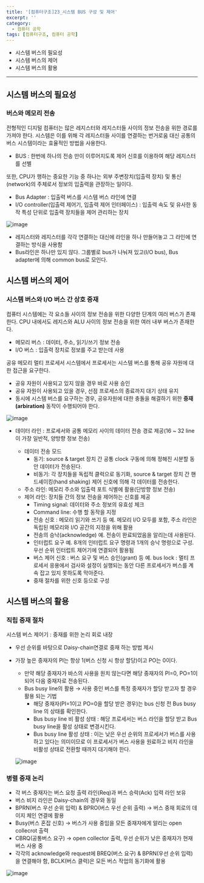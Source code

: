 ```yaml
---
title: '[컴퓨터구조]23_시스템 BUS 구성 및 제어'
excerpt: ''
category:
  - 컴퓨터 공학
tags: [컴퓨터구조, 컴퓨터 공학]
---
```


- 시스템 버스의 필요성
- 시스템 버스의 제어
- 시스템 버스의 활용

---

## 시스템 버스의 필요성

### 버스와 메모리 전송

전형적인 디지털 컴퓨터는 많은 레지스터와 레지스터들 사이의 정보 전송을 위한 경로를 가져야 한다. 시스템은 이를 위해 각 레지스터들 사이를 연결하는 번거로움 대신 공통의 버스 시스템이라는 효율적인 방법을 사용한다.

- BUS : 한번에 하나의 전송 만이 이루어지도록 제어 신호를 이용하여 해당 레지스터를 선별

또한, CPU가 행하는 중요한 기능 중 하나는 외부 주변장치(입출력 장치) 및 통신(network)의 주체로서 정보의 입출력을 관장하는 일이다.

- Bus Adapter : 입출력 버스를 시스템 버스 라인에 연결
- I/O controller(입출력 제어기, 입출력 제어 인터페이스) : 입출력 속도 및 유사한 동작 특성 단위로 입출력 장치들을 제어 관리하는 장치

![image](https://user-images.githubusercontent.com/53068706/121544332-987f5280-ca44-11eb-815a-cbcf96e297fe.png)

- 레지스터와 레지스터를 각각 연결하는 대신에 라인을 하나 만들어놓고 그 라인에 연결하는 방식을 사용함
- Bus라인은 하나만 있지 않다. 그룹별로 bus가 나눠져 있고(I/O bus), Bus adapter에 의해 common bus로 모인다.

## 시스템 버스의 제어

### 시스템 버스와 I/O 버스 간 상호 중재

컴퓨터 시스템에는 각 요소들 사이의 정보 전송을 위한 다양한 단계의 여러 버스가 존재한다. CPU 내에서도 레지스와 ALU 사이의 정보 전송을 위한 여러 내부 버스가 존재한다.

- 메모리 버스 : 데이터, 주소, 읽기/쓰기 정보 전송
- I/O 버스 : 입출력 장치로 정보를 주고 받는데 사용

공유 메모리 멀티 프로세서 시스템에서 프로세서는 시스템 버스를 통해 공유 자원에 대한 접근을 요구한다.

- 공유 자원이 사용되고 있지 않을 경우 바로 사용 승인
- 공유 자원이 사용되고 있을 경우, 선점 프로세스의 종료까지 대기 상태 유지
- 동시에 시스템 버스를 요구하는 경우, 공유자원에 대한 충돌을 해결하기 위한 **중재(arbiration)** 동작이 수행되어야 한다.

![image](https://user-images.githubusercontent.com/53068706/121544984-14799a80-ca45-11eb-8330-e5993704eafd.png)

- 데이터 라인 : 프로세서와 공통 메모리 사이의 데이터 전송 경로 제공(16 ~ 32 line이 가장 일반적, 양방향 정보 전송)

  - 데이터 전송 모드
    - 동기: source & target 장치 간 공통 clock 구동에 의해 정해진 시분할 동안 데이터가 전송된다.
    - 비동기: 각 장치들을 독립적 클럭으로 동기화, source & target 장치 간 핸드셰이킹(hand shaking) 제어 신호에 의해 각 데이터를 전송한다.
  - 주소 라인: 메모리 주소와 입출력 포트 식별에 활용(단방향 정보 전송)
  - 제어 라인: 장치들 간의 정보 전송을 제어하는 신호를 제공
    - Timing signal: 데이터와 주소 정보의 유효성 체크
    - Command line: 수행 할 동작을 지정
    - 전송 신호 : 메모리 읽기와 쓰기 등
      예. 메모리 I/O 모두를 포함, 주소 라인은 독립된 메모리와 I/O 공간의 지정을 위해 활용
    - 전송의 승낙(acknowledge)
      예. 전송이 완료되었음을 알리는데 사용된다.
    - 인터럽트 요구
      예. 8개의 인터럽트 요구 명령과 1개의 승낙 명령으로 구성. 우선 순위 인터럽트 제어기에 연결되어 활용됨
    - 버스 제어 신호 : 버스 요구 및 버스 승인(grant) 등
      예. bus lock : 멀티 프로세서 응용에서 검사와 설정이 실행되는 동안 다른 프로세서가 버스를 계속 잡고 있지 못하도록 막아준다.
    - 중재 절차를 위한 신호 등으로 구성

## 시스템 버스의 활용

### 직립 중재 절차

시스템 버스 제어기 : 중재를 위한 논리 회로 내장

- 우선 순위를 바탕으로 Daisy-chain연결로 중재 하는 방법 제시

- 가장 높은 중재자의 PI는 항상 1(버스 신청 시 항상 할당)이고 PO는 0이다.

  - 만약 해당 중재자가 바스의 사용을 원치 않는다면 해당 중재자의 PI=0, PO=1이 되어 다음 중재자로 전송된다.
  - Bus busy line의 활용 → 사용 중인 버스를 특정 중재자가 할당 받고자 할 경우 활용 되는 기법
    - 해당 중재자(PI=1이고 PO=0을 할당 받은 경우)는 bus 신청 전 Bus busy line 의 상태를 확인한다.
    - Bus busy line 비 활성 상태 : 해당 프로세서는 버스 라인을 할당 받고 Bus busy line을 활성 상태로 변경시킨다.
    - Bus busy line 활성 상태 : 이는 낮은 우선 순위의 프로세서가 버스를 사용하고 있다는 의미이므로 이 프로세서가 버스 사용을 원료하고 비지 라인을 비활성 상태로 전환할 때까지 대기해야 한다.

  ![image](https://user-images.githubusercontent.com/53068706/121546428-3e7f8c80-ca46-11eb-89b6-247adf88f20e.png)

### 병렬 중재 논리

- 각 버스 중재자는 버스 요청 출력 라인(Req)과 버스 승락(Ack) 입력 라인 보유
- 버스 비지 라인은 Daisy-chain의 경우와 동일
- BPRN(버스 우선 순위 입력) & BPRO(버스 우선 순위 출력) → 버스 중재 회로의 데이지 체인 연결에 활용
- Busy(버스 혼잡 신호) → 버스가 사용 중임을 모든 중재자에게 알리는 open collecrot 출력
- CBRQ(공통버스 요구) → open collector 출력, 우선 순위가 낮은 중재자가 현재 버스 사용 중
- 각각의 acknowledge와 request에 BREQ(버스 요구) & BPRN(우선 순위 입력)을 연결해야 함, BCLK(버스 클럭)은 모든 버스 작업의 동기화에 활용

![image](https://user-images.githubusercontent.com/53068706/121546533-522af300-ca46-11eb-9d68-6415a6fe15cd.png)
